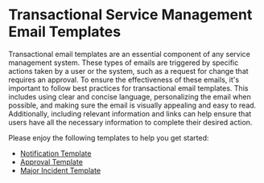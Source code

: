 # Transactional Service Management Email Templates

Transactional email templates are an essential component of any service management system. These types of emails are triggered by specific actions taken by a user or the system, such as a request for change that requires an approval. To ensure the effectiveness of these emails, it's important to follow best practices for transactional email templates. This includes using clear and concise language, personalizing the email when possible, and making sure the email is visually appealing and easy to read. Additionally, including relevant information and links can help ensure that users have all the necessary information to complete their desired action. 

Please enjoy the following templates to help you get started:
* [Notification Template](https://adviseblue.github.io/service-management-templates/notification.html)
* [Approval Template](https://adviseblue.github.io/service-management-templates/approval.html)
* [Major Incident Template](https://adviseblue.github.io/service-management-templates/major-incident.html)
